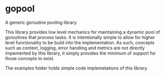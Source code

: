 # gopool
A generic goroutine pooling library

This library provides low level mechanics for maintaining a dynamic pool of goroutines that process tasks.  It is intentionally simple to allow for higher level functionality to be build into the implementation.  As such, concepts such as context, logging, error handling and metrics are not directly impemented by this library, it simply provides the minimum of support for those concepts to exist.

The examples folder holds simple code implemetations of this library.
